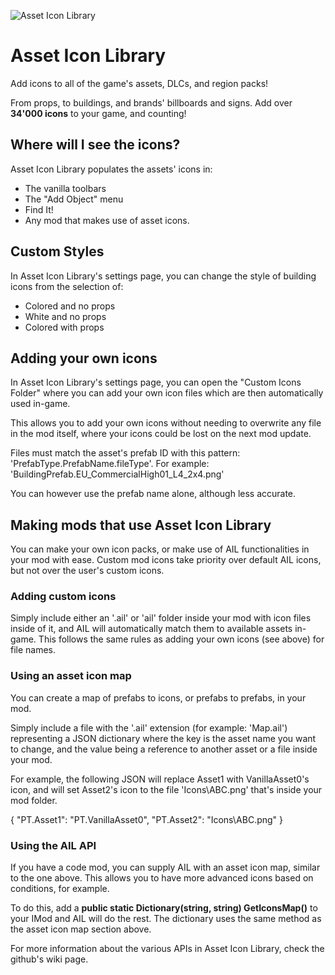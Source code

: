 ![Asset Icon Library](https://imgur.com/z85SXkz.png)
# Asset Icon Library
Add icons to all of the game's assets, DLCs, and region packs!

From props, to buildings, and brands' billboards and signs. Add over **34'000 icons** to your game, and counting!



## Where will I see the icons?
Asset Icon Library populates the assets' icons in:
* The vanilla toolbars
* The "Add Object" menu
* Find It!
* Any mod that makes use of asset icons.



## Custom Styles
In Asset Icon Library's settings page, you can change the style of building icons from the selection of:
* Colored and no props
* White and no props
* Colored with props



## Adding your own icons
In Asset Icon Library's settings page, you can open the "Custom Icons Folder" where you can add your own icon files which are then automatically used in-game.

This allows you to add your own icons without needing to overwrite any file in the mod itself, where your icons could be lost on the next mod update.

Files must match the asset's prefab ID with this pattern: 'PrefabType.PrefabName.fileType'. 
For example: 'BuildingPrefab.EU_CommercialHigh01_L4_2x4.png'

You can however use the prefab name alone, although less accurate.



## Making mods that use Asset Icon Library
You can make your own icon packs, or make use of AIL functionalities in your mod with ease.
Custom mod icons take priority over default AIL icons, but not over the user's custom icons.


### Adding custom icons
Simply include either an '.ail' or 'ail' folder inside your mod with icon files inside of it, and AIL will automatically match them to available assets in-game.
This follows the same rules as adding your own icons (see above) for file names.


### Using an asset icon map
You can create a map of prefabs to icons, or prefabs to prefabs, in your mod.

Simply include a file with the '.ail' extension (for example: 'Map.ail') representing a JSON dictionary where the key is the asset name you want to change, and the value being a reference to another asset or a file inside your mod.

For example, the following JSON will replace Asset1 with VanillaAsset0's icon, and will set Asset2's icon to the file 'Icons\ABC.png' that's inside your mod folder.

{
   "PT.Asset1": "PT.VanillaAsset0",
   "PT.Asset2": "Icons\\ABC.png"
}

### Using the AIL API
If you have a code mod, you can supply AIL with an asset icon map, similar to the one above.
This allows you to have more advanced icons based on conditions, for example.


To do this, add a **public static Dictionary(string, string) GetIconsMap()** to your IMod and AIL will do the rest.
The dictionary uses the same method as the asset icon map section above.


For more information about the various APIs in Asset Icon Library, check the github's wiki page.

